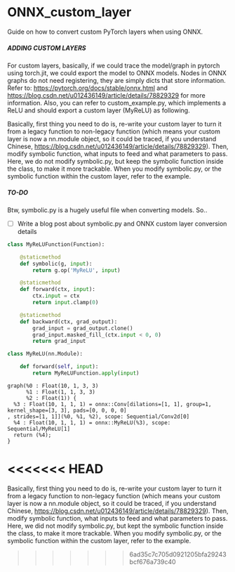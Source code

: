 # ONNX_custom_layer
Guide on how to convert custom PyTorch layers when using ONNX.

##### _ADDING CUSTOM LAYERS_
For custom layers, basically, if we could trace the model/graph in pytorch using torch.jit, we could export the model to ONNX models.
Nodes in ONNX graphs do not need registering, they are simply dicts that store information. Refer to: https://pytorch.org/docs/stable/onnx.html and https://blog.csdn.net/u012436149/article/details/78829329 
for more information. Also, you can refer to custom_example.py, which implements a ReLU and should export a custom layer (MyReLU) as following.

Basically, first thing you need to do is, re-write your custom layer to turn it from a legacy function to non-legacy function (which
means your custom layer is now a nn.module object, so it could be traced, if you understand Chinese, https://blog.csdn.net/u012436149/article/details/78829329). Then, modify symbolic function, what inputs to feed and what parameters to pass. Here, we do not modify symbolic.py, but keep the symbolic function inside the class, to make it more trackable. When you modify symbolic.py, or the symbolic function within the custom layer, refer to the example.

##### TO-DO
Btw, symbolic.py is a hugely useful file when converting models. So..
- [ ] Write a blog post about symbolic.py and ONNX custom layer conversion details

```python
class MyReLUFunction(Function):

    @staticmethod
    def symbolic(g, input):
        return g.op('MyReLU', input)

    @staticmethod
    def forward(ctx, input):
        ctx.input = ctx
        return input.clamp(0)

    @staticmethod
    def backward(ctx, grad_output):
        grad_input = grad_output.clone()
        grad_input.masked_fill_(ctx.input < 0, 0)
        return grad_input

class MyReLU(nn.Module):

    def forward(self, input):
        return MyReLUFunction.apply(input)
```

```shell
graph(%0 : Float(10, 1, 3, 3)                                                                           
      %1 : Float(1, 1, 3, 3)                                                                            
      %2 : Float(1)) {                                                                                  
  %3 : Float(10, 1, 1, 1) = onnx::Conv[dilations=[1, 1], group=1, kernel_shape=[3, 3], pads=[0, 0, 0, 0]
, strides=[1, 1]](%0, %1, %2), scope: Sequential/Conv2d[0]                                              
  %4 : Float(10, 1, 1, 1) = onnx::MyReLU(%3), scope: Sequential/MyReLU[1]                               
  return (%4);                                                                                          
}            
```

<<<<<<< HEAD
=======
Basically, first thing you need to do is, re-write your custom layer to turn it from a legacy function to non-legacy function (which
means your custom layer is now a nn.module object, so it could be traced, if you understand Chinese, https://blog.csdn.net/u012436149/article/details/78829329). Then, modify symbolic function, what inputs to feed and what parameters to pass. Here, we did not modify symbolic.py, but kept the symbolic function inside the class, to make it more trackable. When you modify symbolic.py, or the symbolic function within the custom layer, refer to the example.

>>>>>>> 6ad35c7c705d0921205bfa29243bcf676a739c40
